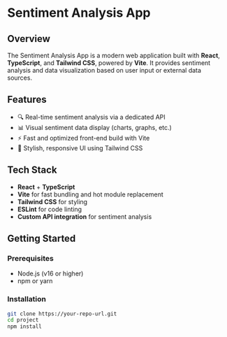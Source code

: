 # Sentiment Analysis App

## Overview

The Sentiment Analysis App is a modern web application built with **React**, **TypeScript**, and **Tailwind CSS**, powered by **Vite**. It provides sentiment analysis and data visualization based on user input or external data sources.

## Features

- 🔍 Real-time sentiment analysis via a dedicated API
- 📊 Visual sentiment data display (charts, graphs, etc.)
- ⚡ Fast and optimized front-end build with Vite
- 🎨 Stylish, responsive UI using Tailwind CSS

## Tech Stack

- **React** + **TypeScript**
- **Vite** for fast bundling and hot module replacement
- **Tailwind CSS** for styling
- **ESLint** for code linting
- **Custom API integration** for sentiment analysis

## Getting Started

### Prerequisites

- Node.js (v16 or higher)
- npm or yarn

### Installation

```bash
git clone https://your-repo-url.git
cd project
npm install
